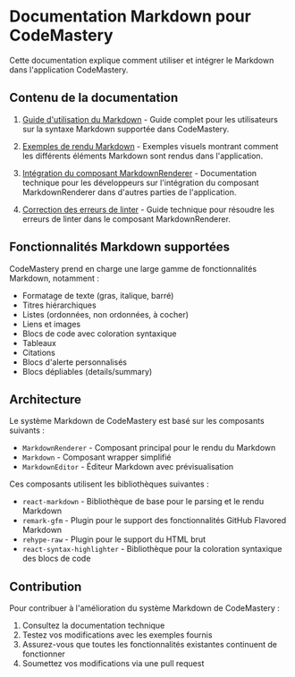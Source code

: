 # Documentation Markdown pour CodeMastery

Cette documentation explique comment utiliser et intégrer le Markdown dans l'application CodeMastery.

## Contenu de la documentation

1. [Guide d'utilisation du Markdown](./markdown-guide.md) - Guide complet pour les utilisateurs sur la syntaxe Markdown supportée dans CodeMastery.

2. [Exemples de rendu Markdown](./markdown-examples.md) - Exemples visuels montrant comment les différents éléments Markdown sont rendus dans l'application.

3. [Intégration du composant MarkdownRenderer](./markdown-integration.md) - Documentation technique pour les développeurs sur l'intégration du composant MarkdownRenderer dans d'autres parties de l'application.

4. [Correction des erreurs de linter](./markdown-renderer-fixes.md) - Guide technique pour résoudre les erreurs de linter dans le composant MarkdownRenderer.

## Fonctionnalités Markdown supportées

CodeMastery prend en charge une large gamme de fonctionnalités Markdown, notamment :

- Formatage de texte (gras, italique, barré)
- Titres hiérarchiques
- Listes (ordonnées, non ordonnées, à cocher)
- Liens et images
- Blocs de code avec coloration syntaxique
- Tableaux
- Citations
- Blocs d'alerte personnalisés
- Blocs dépliables (details/summary)

## Architecture

Le système Markdown de CodeMastery est basé sur les composants suivants :

- `MarkdownRenderer` - Composant principal pour le rendu du Markdown
- `Markdown` - Composant wrapper simplifié
- `MarkdownEditor` - Éditeur Markdown avec prévisualisation

Ces composants utilisent les bibliothèques suivantes :

- `react-markdown` - Bibliothèque de base pour le parsing et le rendu Markdown
- `remark-gfm` - Plugin pour le support des fonctionnalités GitHub Flavored Markdown
- `rehype-raw` - Plugin pour le support du HTML brut
- `react-syntax-highlighter` - Bibliothèque pour la coloration syntaxique des blocs de code

## Contribution

Pour contribuer à l'amélioration du système Markdown de CodeMastery :

1. Consultez la documentation technique
2. Testez vos modifications avec les exemples fournis
3. Assurez-vous que toutes les fonctionnalités existantes continuent de fonctionner
4. Soumettez vos modifications via une pull request
